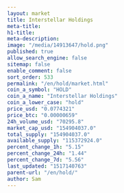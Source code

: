 ```yaml
---
layout: market
title: Interstellar Holdings
meta-title: 
h1-title: 
meta-description: 
image: "/media/14913647/hold.png"
published: true
allow_search_engine: false
sitemap: false
enable_comment: false
sort_order: 533
permalink: "/en/hold/market.html"
coin_a_symbol: "HOLD"
coin_a_name: "Interstellar Holdings"
coin_a_lower_case: "hold"
price_usd: "0.0774321"
price_btc: "0.00000659"
24h_volume_usd: "70295.8"
market_cap_usd: "154904037.0"
total_supply: "154904037.0"
available_supply: "115372924.0"
percent_change_1h: "5.15"
percent_change_24h: "1.44"
percent_change_7d: "5.56"
last_updated: "1517140763"
parent-url: "/en/hold/"
author: Sam
---
```


